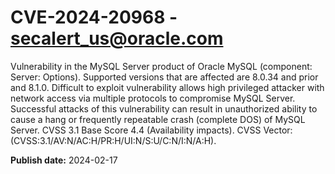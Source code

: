 # CVE-2024-20968 - secalert_us@oracle.com

Vulnerability in the MySQL Server product of Oracle MySQL (component: Server: Options).  Supported versions that are affected are 8.0.34 and prior and  8.1.0. Difficult to exploit vulnerability allows high privileged attacker with network access via multiple protocols to compromise MySQL Server.  Successful attacks of this vulnerability can result in unauthorized ability to cause a hang or frequently repeatable crash (complete DOS) of MySQL Server. CVSS 3.1 Base Score 4.4 (Availability impacts).  CVSS Vector: (CVSS:3.1/AV:N/AC:H/PR:H/UI:N/S:U/C:N/I:N/A:H).

**Publish date:** 2024-02-17
